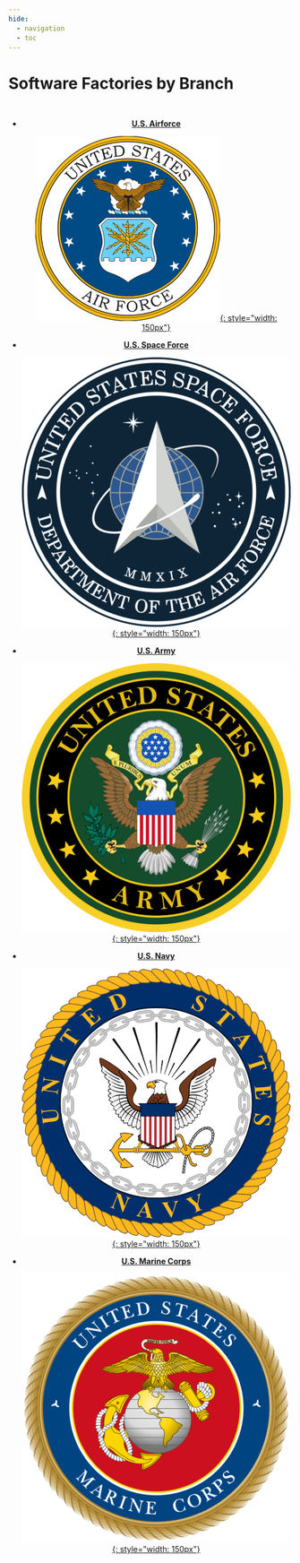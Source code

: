 ```yaml
---
hide:
  - navigation
  - toc
--- 
```

# Software Factories by Branch

<div class="grid cards special" markdown>

-   [__U.S. Airforce__](/swf/usaf)

    [![Overmatch Logo](assets/branches/usaf.png){: style="width: 150px"}](/swf/usaf)

-   [__U.S. Space Force__](/swf/ussf)

    [![Overmatch Logo](assets/branches/ussf.png){: style="width: 150px"}](/swf/ussf)

-   [__U.S. Army__](/swf/us_army)

    [![Overmatch Logo](assets/branches/us_army.png){: style="width: 150px"}](/swf/us_army)

-   [__U.S. Navy__](/swf/usn)

    [![Overmatch Logo](assets/branches/usn.png){: style="width: 150px"}](/swf/usn)

-   [__U.S. Marine Corps__](/swf/usmc)

    [![Overmatch Logo](assets/branches/usmc.png){: style="width: 150px"}](/swf/usmc)

</div>

<style>
@media only screen and (max-width: 600px) {
    .special {
        grid-gap: .4rem;
        display: grid;
        grid-template-columns: repeat(auto-fit,minmax(10rem,1fr)) !important;
        margin: 1em 0;
    }
}
@media only screen and (min-width: 600px) {
    .special {
        grid-gap: .4rem;
        display: grid;
        grid-template-columns: repeat(auto-fit,minmax(4rem,1fr)) !important;
        margin: 1em 0;
    }
}

.special li {
    text-align: center;
}

.special a {
    display: block;
}
</style>
